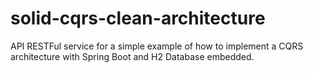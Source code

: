 # solid-cqrs-clean-architecture
API RESTFul service for a simple example of how to implement a CQRS architecture with Spring Boot and H2 Database embedded.
